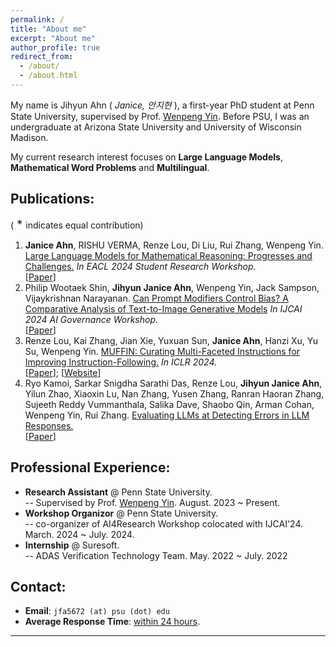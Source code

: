 ```yaml
---
permalink: /
title: "About me"
excerpt: "About me"
author_profile: true
redirect_from: 
  - /about/
  - /about.html
---
```


My name is Jihyun Ahn ( *Janice, 안지현* ), a first-year PhD student at Penn State University, supervised by Prof. [Wenpeng Yin](https://sites.google.com/site/yinwenpeng1987/). Before PSU, I was an undergraduate at Arizona State University and University of Wisconsin Madison.

My current research interest focuses on **Large Language Models**, **Mathematical Word Problems** and **Multilingual**. 


## Publications:

(<font size=4> * </font> indicates equal contribution)
1. **Janice Ahn**, RISHU VERMA, Renze Lou, Di Liu, Rui Zhang, Wenpeng Yin. <u>Large Language Models for Mathematical Reasoning: Progresses and Challenges.</u> *In EACL 2024 Student Research Workshop.* <br> [[Paper](https://arxiv.org/abs/2402.00157)]
2. Philip Wootaek Shin, **Jihyun Janice Ahn**, Wenpeng Yin, Jack Sampson, Vijaykrishnan Narayanan. <u>Can Prompt Modifiers Control Bias? A Comparative Analysis of Text-to-Image Generative Models</u> *In IJCAI 2024 AI Governance Workshop.* <br> [[Paper](https://arxiv.org/abs/2406.05602)]
3. Renze Lou, Kai Zhang, Jian Xie, Yuxuan Sun, **Janice Ahn**, Hanzi Xu, Yu Su, Wenpeng Yin. <u>MUFFIN: Curating Multi-Faceted Instructions for Improving Instruction-Following.</u> *In ICLR 2024.* <br> [[Paper](https://arxiv.org/abs/2312.02436)]; [[Website](https://renzelou.github.io/Muffin/)]
4. Ryo Kamoi, Sarkar Snigdha Sarathi Das, Renze Lou, **Jihyun Janice Ahn**, Yilun Zhao, Xiaoxin Lu, Nan Zhang, Yusen Zhang, Ranran Haoran Zhang, Sujeeth Reddy Vummanthala, Salika Dave, Shaobo Qin, Arman Cohan, Wenpeng Yin, Rui Zhang. <u>Evaluating LLMs at Detecting Errors in LLM Responses.</u>  <br> [[Paper](https://arxiv.org/abs/2404.03602)]


## Professional Experience:
- **Research Assistant** @ Penn State University. <br> \-- Supervised by Prof. [Wenpeng Yin](https://scholar.google.com/citations?user=mRg16LkAAAAJ&hl=en). August. 2023 ~ Present.
- **Workshop Organizor** @ Penn State University. <br> \-- co-organizer of AI4Research Workshop colocated with IJCAI'24. March. 2024 ~ July. 2024.
- **Internship** @ Suresoft. <br> \-- ADAS Verification Technology Team. May. 2022 ~ July. 2022

<!-- ## Selected Awards:
- Outstanding Technical Contribution Grant for OpenVINO. <br> \-- Awarded by Intel, 2022.
- Outstanding Graduates of Zhejiang Province. <br> \-- Awarded by Zhejiang Provincial Government, 2022.
- Zhejiang Provincial Government Scholarship. <br> \-- Awarded by Zhejiang Provincial Government, 2021. -->
  


## Contact:
- **Email**: `jfa5672 (at) psu (dot) edu`
- **Average Response Time**: <u>within 24 hours</u>.

------

<script type="text/javascript" id="clstr_globe" src="//clustrmaps.com/globe.js?d=VqRtlmyqQ7JVjbTaRwhqkMDwwSIAkJPz6pWZHuPAVMQ"></script>